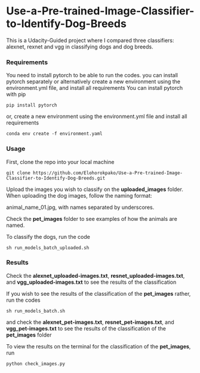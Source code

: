 # Use-a-Pre-trained-Image-Classifier-to-Identify-Dog-Breeds
This is a Udacity-Guided project where I compared three classifiers: alexnet, rexnet and vgg in classifying dogs and dog breeds.

### Requirements
You need to install pytorch to be able to run the codes. you can install pytorch separately or alternatively create a new environment using the environment.yml file, and install all requirements
You can install pytorch with pip
```{r}
pip install pytorch
```
or,
create a new environment using the environment.yml file and install all requirements
```{r}
conda env create -f environment.yaml
```
### Usage
First, clone the repo into your local machine
```{r}
git clone https://github.com/Elohorokpako/Use-a-Pre-trained-Image-Classifier-to-Identify-Dog-Breeds.git
```
Upload the images you wish to classify on the **uploaded_images** folder.
When uploading the dog images, follow the naming format:

animal_name_01.jpg, with names separated by underscores.

Check the **pet_images** folder to see examples of how the animals are named.

To classify the dogs, run the code
```{r}
sh run_models_batch_uploaded.sh 
```
### Results
Check the **alexnet_uploaded-images.txt**, **resnet_uploaded-images.txt**, and **vgg_uploaded-images.txt** to see the results of the classification

If you wish to see the results of the classification of the **pet_images** rather, run the codes
```{r}
sh run_models_batch.sh 
```
and check the **alexnet_pet-images.txt**, **resnet_pet-images.txt**, and **vgg_pet-images.txt** to see the results of the classification of the **pet_images** folder

To view the results on the terminal for the classification of the **pet_images**, run
```{r}
python check_images.py 
```
